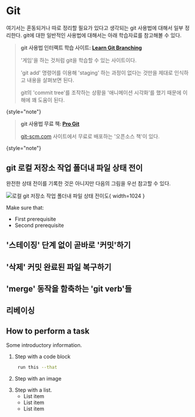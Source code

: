# Git

여기서는 혼동되거나 따로 정리할 필요가 있다고 생각되는 git 사용법에 대해서 일부 정리한다. git에 대한 일반적인 사용법에 대해서는 아래 학습자료를 참고해볼 수 있다.

> **git 사용법 인터랙트 학습 사이트: [Learn Git Branching](https://learngitbranching.js.org)**
>
> '게임'을 하는 것처럼 git을 학습할 수 있는 사이트이다.
> 
> 'git add' 명령어를 이용해 'staging' 하는 과정이 없다는 것만을 제대로 인식하고 내용을 살펴보면 된다.
> 
> git의 'commit tree'를 조작하는 상황을 '애니메이션 시각화'를 했기 때문에 이해에 꽤 도움이 된다.
>
{style="note"}

> **git 사용법 무료 책: [Pro Git](https://git-scm.com/book/en/v2)**
>
> [git-scm.com](https://git-scm.com) 사이트에서 무료로 배포하는 '오픈소스 책'이 있다.
>
{style="note"}

## git 로컬 저장소 작업 폴더내 파일 상태 전이

완전한 상태 전이를 기록한 것은 아니지만 다음의 그림을 우선 참고할 수 있다.

![로컬 git 저장소 작업 폴더내 파일 상태 전이도](git_file_state_diagram.png){ width=1024 }

Make sure that:
- First prerequisite
- Second prerequisite

## '스테이징' 단계 없이 곧바로 '커밋'하기

## '삭제' 커밋 완료된 파일 복구하기

## 'merge' 동작을 함축하는 'git verb'들

## 리베이싱

## How to perform a task

Some introductory information.

1. Step with a code block

   ```bash
    run this --that
   ```

2. Step with an image
   ![]()

<!-- The 'src' attribute should contain the name of an image from the '/images' folder in your project -->

3. Step with a list.
   - List item
   - List item
   - List item